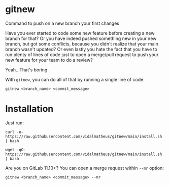 # gitnew
Command to push on a new branch your first changes

Have you ever started to code some new feature before creating a new branch for that? Or you have indeed pushed something new in your new branch, but got some conflicts, because you didn't realize that your main branch wasn't updated? Or even lastly you hate the fact that you have to run plenty of lines of code just to open a merge/pull request to push your new feature for your team to do a review?

Yeah...That's boring.

With `gitnew`, you can do all of that by running a single line of code:

```
gitnew <branch_name> <commit_message>
```

# Installation

Just run:

```
curl -o- https://raw.githubusercontent.com/vidalmatheus/gitnew/main/install.sh | bash
```

```
wget -qO- https://raw.githubusercontent.com/vidalmatheus/gitnew/main/install.sh | bash
```

Are you on GitLab 11.10+? You can open a merge request within `--mr` option:

```
gitnew <branch_name> <commit_message> --mr
```
